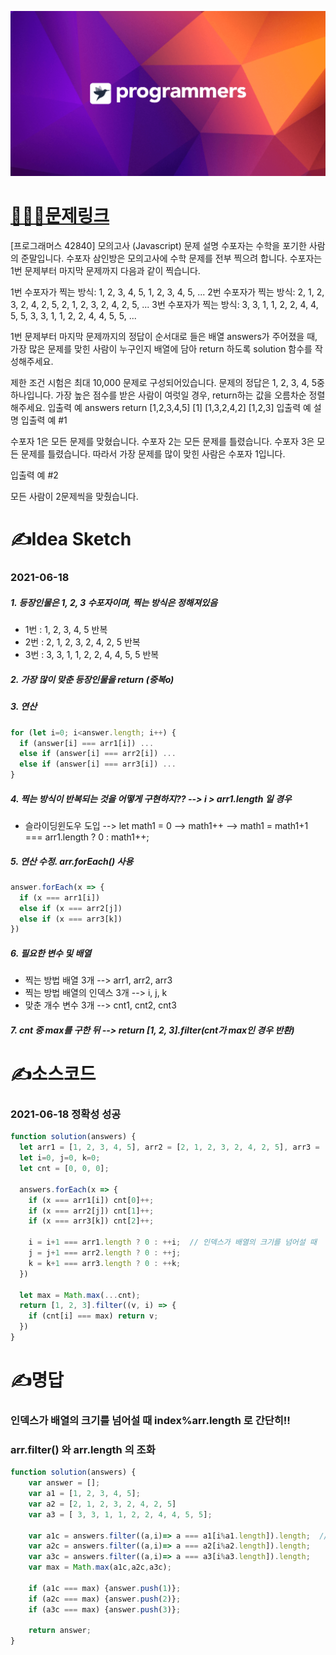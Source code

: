 [![프로그래머스](../프로그래머스표지.png)](https://programmers.co.kr/learn/courses/30/lessons/42840)

# [👩🏻‍💻문제링크](https://programmers.co.kr/learn/courses/30/lessons/42840)

[프로그래머스 42840] 모의고사 (Javascript)
문제 설명
수포자는 수학을 포기한 사람의 준말입니다. 수포자 삼인방은 모의고사에 수학 문제를 전부 찍으려 합니다. 수포자는 1번 문제부터 마지막 문제까지 다음과 같이 찍습니다.

1번 수포자가 찍는 방식: 1, 2, 3, 4, 5, 1, 2, 3, 4, 5, ...
2번 수포자가 찍는 방식: 2, 1, 2, 3, 2, 4, 2, 5, 2, 1, 2, 3, 2, 4, 2, 5, ...
3번 수포자가 찍는 방식: 3, 3, 1, 1, 2, 2, 4, 4, 5, 5, 3, 3, 1, 1, 2, 2, 4, 4, 5, 5, ...

1번 문제부터 마지막 문제까지의 정답이 순서대로 들은 배열 answers가 주어졌을 때, 가장 많은 문제를 맞힌 사람이 누구인지 배열에 담아 return 하도록 solution 함수를 작성해주세요.

제한 조건
시험은 최대 10,000 문제로 구성되어있습니다.
문제의 정답은 1, 2, 3, 4, 5중 하나입니다.
가장 높은 점수를 받은 사람이 여럿일 경우, return하는 값을 오름차순 정렬해주세요.
입출력 예
answers	return
[1,2,3,4,5]	[1]
[1,3,2,4,2]	[1,2,3]
입출력 예 설명
입출력 예 #1

수포자 1은 모든 문제를 맞혔습니다.
수포자 2는 모든 문제를 틀렸습니다.
수포자 3은 모든 문제를 틀렸습니다.
따라서 가장 문제를 많이 맞힌 사람은 수포자 1입니다.

입출력 예 #2

모든 사람이 2문제씩을 맞췄습니다.

# ✍️Idea Sketch

### 2021-06-18

##### 1. 등장인물은 1, 2, 3 수포자이며, 찍는 방식은 정해져있음
- 1번 : 1, 2, 3, 4, 5 반복
- 2번 : 2, 1, 2, 3, 2, 4, 2, 5 반복
- 3번 : 3, 3, 1, 1, 2, 2, 4, 4, 5, 5 반복

##### 2. 가장 많이 맞춘 등장인물을 return (중복o)
##### 3. 연산
```javascript
for (let i=0; i<answer.length; i++) {
  if (answer[i] === arr1[i]) ...
  else if (answer[i] === arr2[i]) ...
  else if (answer[i] === arr3[i]) ...
} 
```
##### 4. 찍는 방식이 반복되는 것을 어떻게 구현하지?? --> i > arr1.length 일 경우 
- 슬라이딩윈도우 도입 --> let math1 = 0 --> math1++ --> math1 = math1+1 === arr1.length ? 0 : math1++;

##### 5. 연산 수정. arr.forEach() 사용
```javascript
answer.forEach(x => {
  if (x === arr1[i])
  else if (x === arr2[j])
  else if (x === arr3[k])
})
```

##### 6. 필요한 변수 및 배열
- 찍는 방법 배열 3개 --> arr1, arr2, arr3
- 찍는 방법 배열의 인덱스 3개 --> i, j, k
- 맞춘 개수 변수 3개 --> cnt1, cnt2, cnt3

##### 7. cnt 중 max를 구한 뒤 --> return [1, 2, 3].filter(cnt가 max인 경우 반환)

# ✍️소스코드

### 2021-06-18 정확성 성공

```javascript
function solution(answers) {
  let arr1 = [1, 2, 3, 4, 5], arr2 = [2, 1, 2, 3, 2, 4, 2, 5], arr3 = [3, 3, 1, 1, 2, 2, 4, 4, 5, 5];
  let i=0, j=0, k=0;
  let cnt = [0, 0, 0];

  answers.forEach(x => {
    if (x === arr1[i]) cnt[0]++;
    if (x === arr2[j]) cnt[1]++;
    if (x === arr3[k]) cnt[2]++;

    i = i+1 === arr1.length ? 0 : ++i;  // 인덱스가 배열의 크기를 넘어설 때
    j = j+1 === arr2.length ? 0 : ++j;
    k = k+1 === arr3.length ? 0 : ++k;
  })

  let max = Math.max(...cnt);
  return [1, 2, 3].filter((v, i) => {
    if (cnt[i] === max) return v;
  })
}
```

# ✍️명답

### 인덱스가 배열의 크기를 넘어설 때 index%arr.length 로 간단히!!
### arr.filter() 와 arr.length 의 조화

```javascript
function solution(answers) {
    var answer = [];
    var a1 = [1, 2, 3, 4, 5];
    var a2 = [2, 1, 2, 3, 2, 4, 2, 5]
    var a3 = [ 3, 3, 1, 1, 2, 2, 4, 4, 5, 5];

    var a1c = answers.filter((a,i)=> a === a1[i%a1.length]).length;  // 문제를 맞힌 경우만 필터링하고, 맞힌 개수를 저장
    var a2c = answers.filter((a,i)=> a === a2[i%a2.length]).length;
    var a3c = answers.filter((a,i)=> a === a3[i%a3.length]).length;
    var max = Math.max(a1c,a2c,a3c);

    if (a1c === max) {answer.push(1)};
    if (a2c === max) {answer.push(2)};
    if (a3c === max) {answer.push(3)};

    return answer;
}
```
